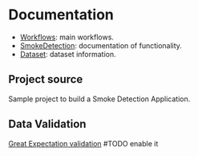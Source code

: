 # Documentation

- [Workflows](src/main.md): main workflows.
- [SmokeDetection](src/data.md): documentation of functionality.
- [Dataset](src/dataset.md): dataset information.

## Project source

Sample project to build a Smoke Detection Application.

## Data Validation

[Great Expectation validation]("file:///Users/vladimirzaigrajew/Documents/projects/SmokeDetection/tests/great_expectations/uncommitted/data_docs/local_site/index.html") #TODO enable it
